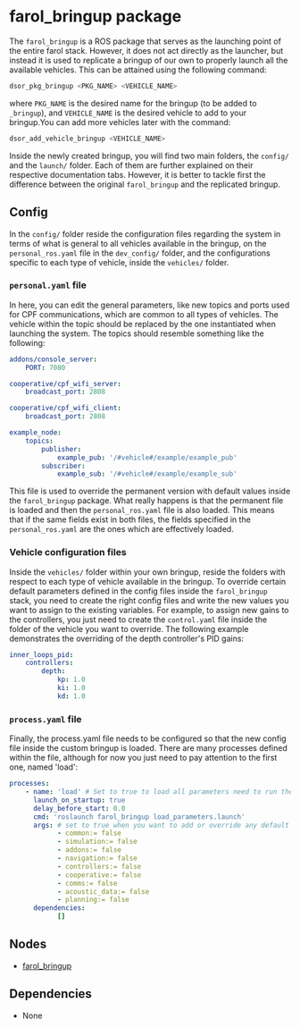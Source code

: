 # farol_bringup package

The `farol_bringup` is a ROS package that serves as the launching point of the entire farol stack. However, it does not act directly as the launcher, but instead it is used to replicate a bringup of our own to properly launch all the available vehicles. This can be attained using the following command:

```bash
dsor_pkg_bringup <PKG_NAME> <VEHICLE_NAME>
```

where `PKG_NAME` is the desired name for the bringup (to be added to `_bringup`), and `VEHICLE_NAME` is the desired vehicle to add to your bringup.You can add more vehicles later with the command:

```bash
dsor_add_vehicle_bringup <VEHICLE_NAME>
```

Inside the newly created bringup, you will find two main folders, the `config/` and the `launch/` folder. Each of them are further explained on their respective documentation tabs. However, it is better to tackle first the difference between the original `farol_bringup` and the replicated bringup.

## Config

In the `config/` folder reside the configuration files regarding the system in terms of what is general to all vehicles available in the bringup, on the `personal_ros.yaml` file in the `dev_config/` folder, and the configurations specific to each type of vehicle, inside the `vehicles/` folder.

### `personal.yaml` file

In here, you can edit the general parameters, like new topics and ports used for CPF communications, which are common to all types of vehicles. The vehicle within the topic should be replaced by the one instantiated when launching the system. The topics should resemble something like the following:

```yaml
addons/console_server:
    PORT: 7080

cooperative/cpf_wifi_server:
    broadcast_port: 2808

cooperative/cpf_wifi_client:
    broadcast_port: 2808

example_node:
    topics:
        publisher:
            example_pub: '/#vehicle#/example/example_pub'
        subscriber:
            example_sub: '/#vehicle#/example/example_sub'
```

This file is used to override the permanent version with default values inside the `farol_bringup` package. What really happens is that the permanent file is loaded and then the `personal_ros.yaml` file is also loaded. This means that if the same fields exist in both files, the fields specified in the `personal_ros.yaml` are the ones which are effectively loaded.

### Vehicle configuration files

Inside the `vehicles/` folder within your own bringup, reside the folders with respect to each type of vehicle available in the bringup. To override certain default parameters defined in the config files inside the `farol_bringup` stack, you need to create the right config files and write the new values you want to assign to the existing variables. For example, to assign new gains to the controllers, you just need to create the `control.yaml` file inside the folder of the vehicle you want to override. The following example demonstrates the overriding of the depth controller's PID gains:

```yaml
inner_loops_pid:
    controllers:
        depth:
            kp: 1.0
            ki: 1.0
            kd: 1.0
```

### `process.yaml` file

Finally, the process.yaml file needs to be configured so that the new config file inside the custom bringup is loaded. There are many processes defined within the file, although for now you just need to pay attention to the first one, named 'load':

```yaml
processes:
    - name: 'load' # Set to true to load all parameters need to run the stack
      launch_on_startup: true
      delay_before_start: 0.0
      cmd: 'roslaunch farol_bringup load_parameters.launch'
      args: # set to true when you want to add or override any default parameter(s)
            - common:= false
            - simulation:= false
            - addons:= false
            - navigation:= false
            - controllers:= false
            - cooperative:= false
            - comms:= false
            - acoustic_data:= false
            - planning:= false 
      dependencies:
            []
```

## Nodes

* [farol_bringup](./farol_bringup.md)

## Dependencies

* None
